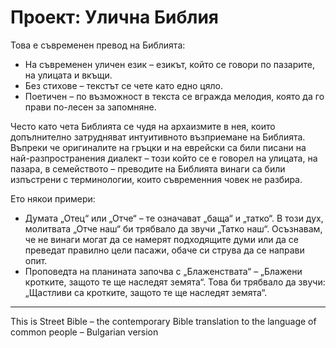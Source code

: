 # Проект: Улична Библия
Това е съвременен превод на Библията:
* На съвременен уличен език – езикът, който се говори по пазарите, на улицата и вкъщи.
* Без стихове – текстът се чете като едно цяло.
* Поетичен – по възможност в текста се вгражда мелодия, която да го прави по-лесен за запомняне.

Често като чета Библията се чудя на архаизмите в нея, които допълнително затрудняват интуитивното възприемане на Библията. Въпреки че оригиналите на гръцки и на еврейски са били писани на най-разпространения диалект – този който се е говорел на улицата, на пазара, в семейството – преводите на Библията винаги са били изпъстрени с терминологии, които съвременния човек не разбира.

Ето някои примери:
* Думата „Отец“ или „Отче“ – те означават „баща“ и „татко“. В този дух, молитвата „Отче наш“ би трябвало да звучи „Татко наш“.
Осъзнавам, че не винаги могат да се намерят подходящите думи или да се преведат правилно цели пасажи, обаче си струва да се направи опит.
* Проповедта на планината започва с „Блаженствата“ – „Блажени кротките, защото те ще наследят земята“. Това би трябвало да звучи: „Щастливи са кротките, защото те ще наследят земята“.

-------
This is Street Bible – the contemporary Bible translation to the language of common people – Bulgarian version

